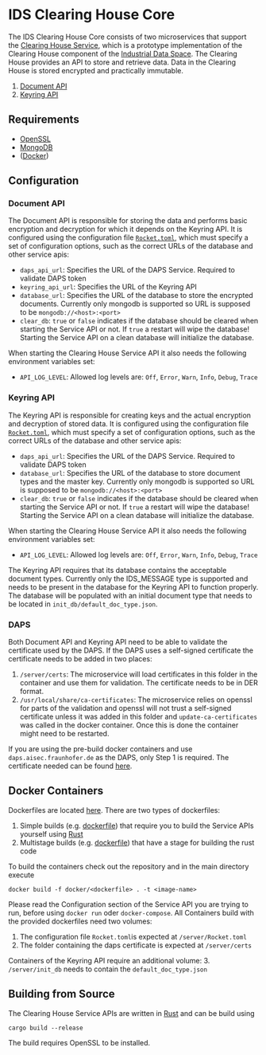 # IDS Clearing House Core
The IDS Clearing House Core consists of two microservices that support the [Clearing House Service](https://github.com/Fraunhofer-AISEC/ids-clearing-house-service), which is a prototype implementation of the Clearing House component of the [Industrial Data Space](https://github.com/International-Data-Spaces-Association/IDS-G). The Clearing House provides an API to store and retrieve data. Data in the Clearing House is stored encrypted and practically immutable.

1. [Document API](document-api)
2. [Keyring API](keyring-api)

## Requirements
- [OpenSSL](https://www.openssl.org)
- [MongoDB](https://www.mongodb.com)
- ([Docker](https://www.docker.com))

## Configuration

### Document API
The Document API is responsible for storing the data and performs basic encryption and decryption for which it depends on the Keyring API. It is configured using the configuration file [`Rocket.toml`](document-api/Rocket.toml), which must specify a set of configuration options, such as the correct URLs of the database and other service apis:
- `daps_api_url`: Specifies the URL of the DAPS Service. Required to validate DAPS token
- `keyring_api_url`: Specifies the URL of the Keyring API
- `database_url`: Specifies the URL of the database to store the encrypted documents. Currently only mongodb is supported so URL is supposed to be `mongodb://<host>:<port>`
- `clear_db`: `true` or `false` indicates if the database should be cleared when starting the Service API or not. If `true` a restart will wipe the database! Starting the Service API on a clean database will initialize the database.

When starting the Clearing House Service API it also needs the following environment variables set:
- `API_LOG_LEVEL`: Allowed log levels are: `Off`, `Error`, `Warn`, `Info`, `Debug`, `Trace`

### Keyring API
The Keyring API is responsible for creating keys and the actual encryption and decryption of stored data. It is configured using the configuration file [`Rocket.toml`](keyring-api/Rocket.toml), which must specify a set of configuration options, such as the correct URLs of the database and other service apis:
- `daps_api_url`: Specifies the URL of the DAPS Service. Required to validate DAPS token
- `database_url`: Specifies the URL of the database to store document types and the master key. Currently only mongodb is supported so URL is supposed to be `mongodb://<host>:<port>`
- `clear_db`: `true` or `false` indicates if the database should be cleared when starting the Service API or not. If `true` a restart will wipe the database! Starting the Service API on a clean database will initialize the database.

When starting the Clearing House Service API it also needs the following environment variables set:
- `API_LOG_LEVEL`: Allowed log levels are: `Off`, `Error`, `Warn`, `Info`, `Debug`, `Trace`

The Keyring API requires that its database contains the acceptable document types. Currently only the IDS_MESSAGE type is supported and needs to be present in the database for the Keyring API to function properly. The database will be populated with an initial document type that needs to be located in `init_db/default_doc_type.json`.

### DAPS
Both Document API and Keyring API need to be able to validate the certificate used by the DAPS. If the DAPS uses a self-signed certificate the certificate needs to be added in two places:
1. `/server/certs`: The microservice will load certificates in this folder in the container and use them for validation. The certificate needs to be in DER format.
2. `/usr/local/share/ca-certificates`: The microservice relies on openssl for parts of the validation and openssl will not trust a self-signed certificate unless it was added in this folder and `update-ca-certificates` was called in the docker container. Once this is done the container might need to be restarted.

If you are using the pre-build docker containers and use `daps.aisec.fraunhofer.de` as the DAPS, only Step 1 is required. The certificate needed can be found [here](document-api/certs).

## Docker Containers
Dockerfiles are located [here](docker/). There are two types of dockerfiles:
1. Simple builds (e.g. [dockerfile](docker/keyring-api.Dockerfile)) that require you to build the Service APIs yourself using [Rust](https://www.rust-lang.org)
2. Multistage builds (e.g. [dockerfile](docker/keyring-api-multistage.Dockerfile)) that have a stage for building the rust code

To build the containers check out the repository and in the main directory execute

`docker build -f docker/<dockerfile> . -t <image-name>`

Please read the Configuration section of the Service API you are trying to run, before using `docker run` oder `docker-compose`. All Containers build with the provided dockerfiles need two volumes:
1. The configuration file `Rocket.toml`is expected at `/server/Rocket.toml`
2. The folder containing the daps certificate is expected at `/server/certs`

Containers of the Keyring API require an additional volume:
3. `/server/init_db` needs to contain the `default_doc_type.json`

## Building from Source
The Clearing House Service APIs are written in [Rust](https://www.rust-lang.org) and can be build using

`cargo build --release`

The build requires OpenSSL to be installed.
